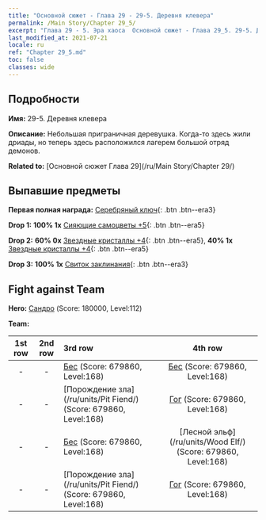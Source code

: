 ```yaml
---
title: "Основной сюжет - Глава 29 - 29-5. Деревня клевера"
permalink: /Main Story/Chapter 29_5/
excerpt: "Глава 29 - 5. Эра хаоса  Основной сюжет - Глава 29_5. 29-5. Деревня клевера"
last_modified_at: 2021-07-21
locale: ru
ref: "Chapter 29_5.md"
toc: false
classes: wide
---
```


## Подробности

 **Имя:** 29-5. Деревня клевера

 **Описание:** Небольшая приграничная деревушка. Когда-то здесь жили дриады, но теперь здесь расположился лагерем большой отряд демонов.

 **Related to:** [Основной сюжет Глава 29](/ru/Main Story/Chapter 29/)

## Выпавшие предметы

 **Первая полная награда:** [Серебряный ключ](/ItemsRU/con_693/){: .btn .btn--era3}

 **Drop 1:** **100% 1x** [Сияющие самоцветы +5](/ItemsRU/mat_100/){: .btn .btn--era5}

 **Drop 2:** **60% 0x** [Звездные кристаллы +4](/ItemsRU/mat_94/){: .btn .btn--era5}, **40% 1x** [Звездные кристаллы +4](/ItemsRU/mat_94/){: .btn .btn--era5}

 **Drop 3:** **100% 1x** [Свиток заклинания](/ItemsRU/con_694/){: .btn .btn--era3}


## Fight against Team
 **Hero:** [Сандро](/ru/heroes/Sandro/) (Score: 180000, Level:112)

 **Team:**


  | 1st row | 2nd row | 3rd row | 4th row |
  |:----:|:----:|:----|:----:|
  | - | - | [Бес](/ru/units/Imp/) (Score: 679860, Level:168)  | [Бес](/ru/units/Imp/) (Score: 679860, Level:168)  |
  | - | - | [Порождение зла](/ru/units/Pit Fiend/) (Score: 679860, Level:168)  | [Гог](/ru/units/Gog/) (Score: 679860, Level:168)  |
  | - | - | [Бес](/ru/units/Imp/) (Score: 679860, Level:168)  | [Лесной эльф](/ru/units/Wood Elf/) (Score: 679860, Level:168)  |
  | - | - | [Порождение зла](/ru/units/Pit Fiend/) (Score: 679860, Level:168)  | [Гог](/ru/units/Gog/) (Score: 679860, Level:168)  |


